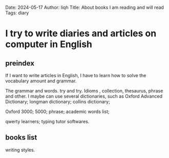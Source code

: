 Date: 2024-05-17
Author: liqh
Title: About books I am reading and will read
Tags: diary

# I try to write diaries and articles on computer in English

## preindex

If I want to write articles in English, I have to learn how to solve the vocabulary amount and grammar.

The grammar and words. try and try. Idioms , collection, thesaurus, phrase and other. I maybe can use several dictionaries, such as Oxford Advanced Dictionary; longman dictionary; collins dictionary;

Oxford 3000; 5000; phrase; academic words list;

qwerty learners; typing tutor softwares.

## books list

writing styles.
